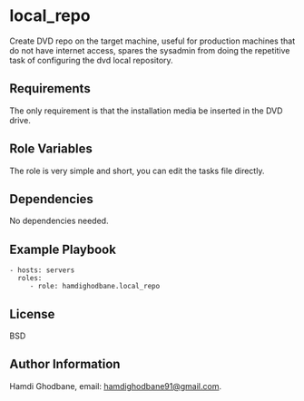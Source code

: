 local_repo
=========

Create DVD repo on the target machine, useful for production machines that do not have internet access, spares the sysadmin from doing the repetitive task of configuring the dvd local repository.

Requirements
------------

The only requirement is that the installation media be inserted in the DVD drive.

Role Variables
--------------

The role is very simple and short, you can edit the tasks file directly.

Dependencies
------------

No dependencies needed.

Example Playbook
----------------


    - hosts: servers
      roles:
         - role: hamdighodbane.local_repo

License
-------

BSD

Author Information
------------------

Hamdi Ghodbane, email: hamdighodbane91@gmail.com.
